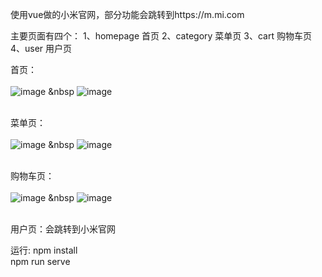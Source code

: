 使用vue做的小米官网，部分功能会跳转到https://m.mi.com

主要页面有四个：
1、homepage 首页
2、category 菜单页
3、cart 购物车页
4、user 用户页

首页：<br><br>
![image](https://github.com/Lvfei123/screenshot/blob/master/xiaomi/hompage1.png) &nbsp
![image](https://github.com/Lvfei123/screenshot/blob/master/xiaomi/homepage2.png) <br><br>

菜单页：<br><br>
![image](https://github.com/Lvfei123/screenshot/blob/master/xiaomi/category1.png) &nbsp
![image](https://github.com/Lvfei123/screenshot/blob/master/xiaomi/category2.png) <br><br>

购物车页：<br><br>
![image](https://github.com/Lvfei123/screenshot/blob/master/xiaomi/cart1.png) &nbsp
![image](https://github.com/Lvfei123/screenshot/blob/master/xiaomi/cart2.png) <br><br>

用户页：会跳转到小米官网

运行:
npm install <br>
npm run serve
